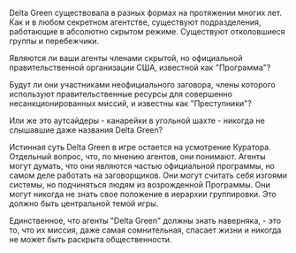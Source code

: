 Delta Green существовала в разных формах на протяжении многих лет. Как и в любом секретном агентстве, существуют подразделения, работающие в абсолютно скрытом режиме. Существуют отколовшиеся группы и перебежчики.

Являются ли ваши агенты членами скрытой, но официальной правительственной организации США, известной как "Программа"?

Будут ли они участниками неофициального заговора, члены которого используют правительственные ресурсы для совершенно несанкционированных миссий, и известны как "Преступники"?

Или же это аутсайдеры - канарейки в угольной шахте - никогда не слышавшие даже названия Delta Green?

Истинная суть Delta Green в игре остается на усмотрение Куратора. Отдельный вопрос, что, по мнению агентов, они понимают. Агенты могут думать, что они являются частью официальной программы, но самом деле работать на заговорщиков. 
Они могут считать себя изгоями системы, но подчиняться людям из возрожденной Программы. 
Они могут никогда не знать свое положение в иерархии группировки. 
Это должно быть центральной темой игры.

Единственное, что агенты "Delta Green" должны знать наверняка, - это то, что их миссия, даже самая сомнительная, спасает жизни и никогда не может быть раскрыта общественности. 
